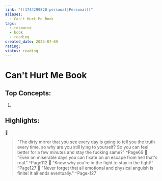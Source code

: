 ```yaml
---
link: "[[1744299820-personal|Personal]]"
aliases:
  - Can't Hurt Me Book
tags:
  - resource
  - book
  - reading
created_date: 2025-07-09
rating: 
status: reading
---
```

# Can't Hurt Me Book
## Top Concepts:
1. 
## Highlights:

📖 
> "The dirty mirror that you see every day is going to tell you the truth every time, so why are you still lying to yourself? So you can feel better for a few minutes and stay the fucking same?" 
^Page66
📖 
> "Even on miserable days you can fixate on an escape from hell that's real." 
^Page112
📖 
> "Know why you're in the fight to stay in the fight!" 
^Page127
📖 
> "Never forget that all emotional and physical anguish is finite! It all ends eventually." 
^Page-127
